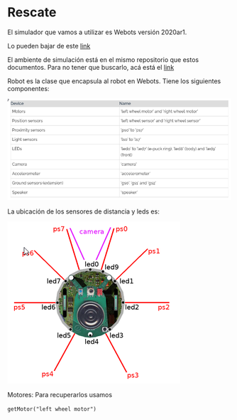 # Rescate

El simulador que vamos a utilizar es Webots versión 2020ar1.

Lo pueden bajar de este [link](https://github.com/cyberbotics/webots/releases/tag/R2020a-rev1)

El ambiente de simulación está en el mismo repositorio que estos documentos. Para no tener que buscarlo, acá está el [link](https://github.com/gzabala/cursopython/blob/master/Rescate/RescueMaze_Release7.zip) 

Robot es la clase que encapsula al robot en Webots. Tiene los siguientes componentes:

![Componentes](images/componentesRobot.png)

La ubicación de los sensores de distancia y leds es:

![Sensores](images/ubicacionDistYLeds.png)

Motores:
Para recuperarlos usamos

`getMotor("left wheel motor")`



